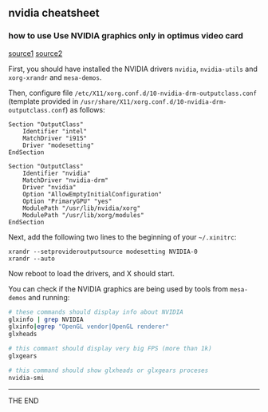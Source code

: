 ## nvidia cheatsheet

### how to use Use NVIDIA graphics only in optimus video card

[source1](https://wiki.archlinux.org/title/NVIDIA_Optimus#Checking_3D)
[source2](https://zalinux.ru/?p=3461&PageSpeed=noscript)

First, you should have installed the NVIDIA drivers `nvidia`, `nvidia-utils`
and `xorg-xrandr` and `mesa-demos`.

Then, configure file `/etc/X11/xorg.conf.d/10-nvidia-drm-outputclass.conf`
(template provided in
`/usr/share/X11/xorg.conf.d/10-nvidia-drm-outputclass.conf`) as follows:

```
Section "OutputClass"
    Identifier "intel"
    MatchDriver "i915"
    Driver "modesetting"
EndSection

Section "OutputClass"
    Identifier "nvidia"
    MatchDriver "nvidia-drm"
    Driver "nvidia"
    Option "AllowEmptyInitialConfiguration"
    Option "PrimaryGPU" "yes"
    ModulePath "/usr/lib/nvidia/xorg"
    ModulePath "/usr/lib/xorg/modules"
EndSection
```

Next, add the following two lines to the beginning of your `~/.xinitrc`:

```
xrandr --setprovideroutputsource modesetting NVIDIA-0
xrandr --auto
```

Now reboot to load the drivers, and X should start.

You can check if the NVIDIA graphics are being used by tools from `mesa-demos`
and running:

```bash
# these commands should display info about NVIDIA
glxinfo | grep NVIDIA
glxinfo|egrep "OpenGL vendor|OpenGL renderer"
glxheads

# this commant should display very big FPS (more than 1k)
glxgears

# this command should show glxheads or glxgears proceses
nvidia-smi
```

---

THE END
